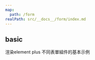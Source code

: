 ```yaml
---
map:
  path: /form
realPath: src/__docs__/form/index.md
---
```


## basic

渲染element plus 不同表單組件的基本示例

<demo
  src="../components/form/basicForm.vue"
  title="enhanced el-form"
  desc="示範傳入不同type 自動渲染對應的form-item">
</demo>

<API src="../components/EnhancedElForm.vue" lang="zh"></API>

